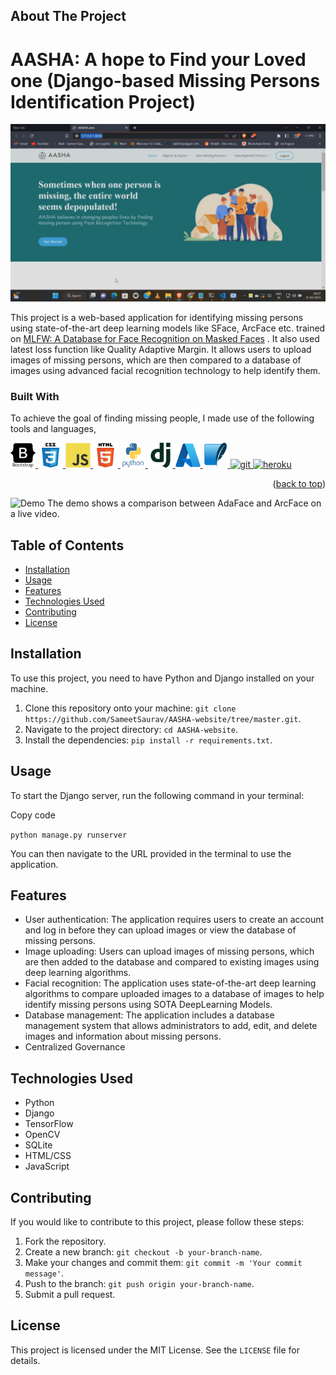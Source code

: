 <!-- ABOUT THE PROJECT -->
##  About The Project
AASHA: A hope to Find your Loved one (Django-based Missing Persons Identification Project)
===================================================

![Screenshot](Screenshot.png)

This project is a web-based application for identifying missing persons using state-of-the-art deep learning models like SFace, ArcFace etc. trained on [MLFW: A Database for Face Recognition on Masked Faces](https://paperswithcode.com/paper/mlfw-a-database-for-face-recognition-on) . It also used latest loss function like Quality Adaptive Margin. It allows users to upload images of missing persons, which are then compared to a database of images using advanced facial recognition technology to help identify them.




###  Built With
To achieve the goal of finding missing people, I made use of the following tools and languages,
<p align="left">
<a  href="https://getbootstrap.com"  target="_blank"><img  src="https://raw.githubusercontent.com/devicons/devicon/master/icons/bootstrap/bootstrap-plain-wordmark.svg"  alt="bootstrap"  width="40"  height="40"/> </a>
<a  href="https://www.w3schools.com/css/"  target="_blank"> <img  src="https://raw.githubusercontent.com/devicons/devicon/master/icons/css3/css3-original-wordmark.svg"  alt="css3"  width="40"  height="40"/> </a>
<a  href="https://developer.mozilla.org/en-US/docs/Web/JavaScript"  target="_blank"> <img  src="https://raw.githubusercontent.com/devicons/devicon/master/icons/javascript/javascript-original.svg"  alt="javascript"  width="40"  height="40"/> </a>
<a  href="https://www.w3.org/html/"  target="_blank"> <img  src="https://raw.githubusercontent.com/devicons/devicon/master/icons/html5/html5-original-wordmark.svg"  alt="html5"  width="40"  height="40"/> </a>
<a  href="https://www.python.org/"  target="_blank"> <img  src="https://raw.githubusercontent.com/devicons/devicon/master/icons/python/python-original-wordmark.svg"  alt="express"  width="40"  height="40"/> </a>
<a  href="https://www.djangoproject.com/"  target="_blank"> <img  src="https://raw.githubusercontent.com/devicons/devicon/master/icons/django/django-plain.svg"  alt="express"  width="40"  height="40"/> </a>
<a  href="https://docs.microsoft.com/en-us/azure/cognitive-services/face/"  target="_blank"> <img  src="https://raw.githubusercontent.com/devicons/devicon/master/icons/azure/azure-original.svg"  alt="express"  width="40"  height="40"/> </a>
<a  href="https://www.sqlite.org/index.html"  target="_blank"> <img  src="https://raw.githubusercontent.com/devicons/devicon/master/icons/sqlite/sqlite-original.svg"  alt="express"  width="40"  height="40"/> </a>
<a  href="https://git-scm.com/"  target="_blank"> <img  src="https://www.vectorlogo.zone/logos/git-scm/git-scm-icon.svg"  alt="git"  width="40"  height="40"/> </a>
<a  href="https://heroku.com"  target="_blank"> <img  src="https://www.vectorlogo.zone/logos/heroku/heroku-icon.svg"  alt="heroku"  width="40"  height="40"/> </a>
<p align="right">(<a  href="#top">back to top</a>)</p>


![Demo](adaface_demo5.gif)
The demo shows a comparison between AdaFace and ArcFace on a live video.
<!-- GETTING STARTED -->


Table of Contents
-----------------

-   [Installation](#installation)
-   [Usage](#usage)
-   [Features](#features)
-   [Technologies Used](#technologies-used)
-   [Contributing](#contributing)
-   [License](#license)

Installation
------------

To use this project, you need to have Python and Django installed on your machine.

1.  Clone this repository onto your machine: `git clone https://github.com/SameetSaurav/AASHA-website/tree/master.git`.
2.  Navigate to the project directory: `cd AASHA-website`.
3.  Install the dependencies: `pip install -r requirements.txt`.

Usage
-----

To start the Django server, run the following command in your terminal:

Copy code

`python manage.py runserver`

You can then navigate to the URL provided in the terminal to use the application.

Features
--------

-   User authentication: The application requires users to create an account and log in before they can upload images or view the database of missing persons.
-   Image uploading: Users can upload images of missing persons, which are then added to the database and compared to existing images using deep learning algorithms.
-   Facial recognition: The application uses state-of-the-art deep learning algorithms to compare uploaded images to a database of images to help identify missing persons using SOTA DeepLearning Models.
-   Database management: The application includes a database management system that allows administrators to add, edit, and delete images and information about missing persons.
-   Centralized Governance

Technologies Used
-----------------

-   Python
-   Django
-   TensorFlow
-   OpenCV
-   SQLite
-   HTML/CSS
-   JavaScript

Contributing
------------

If you would like to contribute to this project, please follow these steps:

1.  Fork the repository.
2.  Create a new branch: `git checkout -b your-branch-name`.
3.  Make your changes and commit them: `git commit -m 'Your commit message'`.
4.  Push to the branch: `git push origin your-branch-name`.
5.  Submit a pull request.

License
-------

This project is licensed under the MIT License. See the `LICENSE` file for details.
